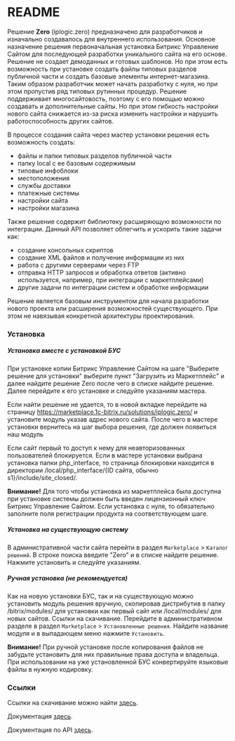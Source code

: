 # README #

Решение **Zero** (iplogic.zero) предназначено для разработчиков и изначально создавалось для внутреннего использования. Основное назначение решения первоначальная установка Битрикс Управление Сайтом для последующей разработки уникального сайта на его основе. Решение не создает демоданных и готовых шаблонов. Но при этом есть возможность при установке создать файлы типовых разделов публичной части и создать базовые элементы интернет-магазина. Таким образом разработчик может начать разработку с нуля, но при этом пропустив ряд типовых рутинных процедур. Решение поддерживает многосайтовость, поэтому с его помощью можно создавать и дополнительные сайты. Но при этом гибкость настройки нового сайта снижается из-за риска изменить настройки и нарушить работоспособность других сайтов.

В процессе создания сайта через мастер установки решения есть возможность создать:

* файлы и папки типовых разделов публичной части
* папку local с ее базовым содержимым
* типовые инфоблоки
* местоположения
* службы доставки
* платежные системы
* настройки сайта
* настройки магазина

Также решение содержит библиотеку расширяющую возможности по интеграции. Данный API позволяет облегчить и ускорить такие задачи как:

* создание консольных скриптов
* создание XML файлов и получение информации из них
* работа с другими серверами через FTP
* отправка HTTP запросов и обработка ответов (активно используется, например, при интеграции с маркетплейсами)
* другие задачи по интеграции систем и обработке информации

Решение является базовым инструментом для начала разработки нового проекта или расширения возможностей существующего. При этом не навязывая конкретной архитектуры проектирования. 


### Установка ###

##### Установка вместе с установкой БУС #####

При установке копии Битрикс Управление Сайтом на шаге "Выберите решение для установки" выберите пункт "Загрузить из Маркетплейс" и далее найдите решение Zero после чего в списке найдите решение. Далее перейдите к его установке и следуйте указаниям мастера.

Если найти решение не удается, то в новой вкладке перейдите на страницу https://marketplace.1c-bitrix.ru/solutions/iplogic.zero/ и установите модуль указав адрес нового сайта. После чего в мастере установки вернитесь на шаг выбора решения, где должен появиться наш модуль

Если сайт первый то доступ к нему для неавторизованных пользователей блокируется. Если в мастере установки выбрана установка папки php_interface, то страница блокировки находится в директории /local/php_interface/{ID сайта, обычно s1}/include/site_closed/.

**Внимание!** Для того чтобы установка из маркетплейса была доступна при установке системы должен быть введен лицензионный ключ Битрикс Управление Сайтом. Если установка с нуля, то обязательно заполните поля регистрации продукта на соответствующем шаге.

##### Установка на существующую систему #####

В административной части сайта перейти в раздел `Marketplace` > `Каталог решений`. В строке поиска введите "Zero" и в списке найдите решение. Нажмите установить и следуйте указаниям.

##### Ручная установка (не рекомендуется) #####

Как на новую установки БУС, так и на существующую можно установить модуль решения вручную, скопировав дистрибутив в папку /bitrix/modules/ для установки как первый сайт или /local/modules/ для новых сайтов. Ссылки на скачивание. Перейдите в административном разделе в раздел `Marketplace` > `Установленные решения`. Найдите название модуля и в выпадающем меню нажмите `Установить`.

**Внимание!** При ручной установке после копирования файлов не забудьте установить для них правильные права доступа и владельца. При использовании на уже установленной БУС конвертируйте языковые файлы в нужную кодировку.




### Ссылки ###

Ссылки на скачивание можно найти [здесь](https://iplogic.ru/download/d/reshenie-zero/).

Документация [здесь](https://iplogic.ru/doc/course/3/).

Документация по API [здесь](https://iplogic.ru/doc/dev/zero/).
